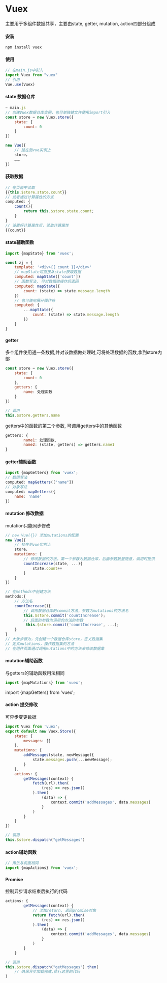 # Vuex

主要用于多组件数据共享，主要由state, getter, mutation, action四部分组成

#### 安装

```
npm install vuex
```

#### 使用

```js
// 在main.js中引入
import Vuex from "vuex"
// 引用
Vue.use(Vuex)
```

#### state 数据仓库

```js
~ main.js
// 创建Vuex数据仓库实例，也可单独建文件使用import引入
const store = new Vuex.store({
    state: {
        count: 0
    }
})

new Vue({
    // 挂在到vue实例上
    store，
    。。。
})
```

#### 获取数据

```js
// 在页面中读取
{{this.$store.state.count}}
// 或者通过计算属性的方式
computed: {
	count(){
		return this.$store.state.count;
	}
}
// 设置好计算属性后，读取计算属性
{{count}}
```

#### state辅助函数

```js
import {mapState} from 'vuex';

const zj = {
    template: '<div>{{ count }}</div>'
    // mapState可直接从state获取数据
	computed: mapState(['count'])
    // 函数写法, 可对数据做操作后返回
    computed: mapState({
        count: (state) => state.message.length
    })
	// 也可使用展开操作符
	computed: {
        ...mapState({
        	count: (state) => state.message.length
    	})
    }
}
```

#### getter

多个组件使用通一条数据,并对该数据做处理时,可将处理数据的函数,拿到store内部

```js
const store = new Vuex.store({
    state: {
        count: 0
    },
    getters: {
        name: 处理函数
    }
})
```

```js
// 调用
this.$store.getters.name
```

getters中的函数的第二个参数, 可调用getters中的其他函数

```js
getters: {
        name1: 处理函数,
        name2: (state, getters) => getters.name1
}
```

#### getter辅助函数

```js
import {mapGetters} from 'vuex';
// 数组写法
computed: mapGetters(["name"])
// 对象写法
computed: mapGetters({
    name: 'name'
})
```

#### mutation  修改数据

mutation只能同步修改

```js
// new Vue({}) 添加mutations的配置
new Vue({
    // 挂在到vue实例上
    store，
    mutations: {
    	// 修改数据的方法，第一个参数为数据仓库，后面参数数量随意，调用时提供
		countIncrease(state, ...){
			state.count++
		}
	}
})
```

```js
// 在methods中创建方法
methods:{
    // 方法名
	countIncrease(){
        // 调用数据仓库的commit方法，参数为mutations的方法名
		this.$store.commit('countIncrease');
        // 后面的参数为调用的方法的参数
         this.$store.commit('countIncrease', ...);
	}
}
// 大致步骤为，先创建一个数据仓库store，定义数据集
// 定义mutations，操作数据集的方法
// 在组件页面通过调用mutations中的方法来修改数据集
```

#### mutation辅助函数

与getters的辅助函数用法相同   

```js
import {mapMutations} from 'vuex';
```

import {mapGetters} from 'vuex';

#### action  提交修改

可异步变更数据

```js
import Vuex from 'vuex';
export default new Vuex.Store({
    state: {
        messages: []
    },
    mutations: {
        addMessages(state, newMessage){
            state.messages.push(...newMessage);
        }
    },
    actions: {
        getMessages(context) {
            fetch(url).then(
            	(res) => res.json()
            ).then(
                (data) => {
                    context.commit('addMessages', data.messages)
                }
            )
        }
    }
})
```

```js
// 调用
this.$store.dispatch("getMessages")
```

#### action辅助函数

```js
// 用法与前面相同
import {mapActions} from 'vuex';
```

#### Promise

控制异步请求结束后执行的代码

```js
actions: {
        getMessages(context) {
            // 添加return, 返回promise对象
            return fetch(url).then(
            	(res) => res.json()
            ).then(
                (data) => {
                    context.commit('addMessages', data.messages)
                }
            )
        }
    }
```

```js
// 调用
this.$store.dispatch("getMessages").then(
	// 确保异步加载完成,执行这里的代码
)
```

